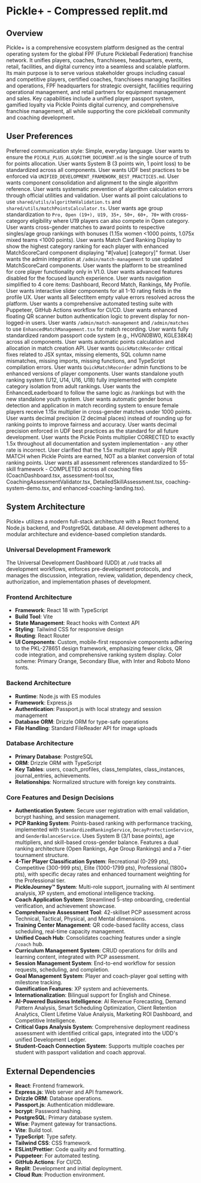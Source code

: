 # Pickle+ - Compressed replit.md

## Overview
Pickle+ is a comprehensive ecosystem platform designed as the central operating system for the global FPF (Future Pickleball Federation) franchise network. It unifies players, coaches, franchisees, headquarters, events, retail, facilities, and digital currency into a seamless and scalable platform. Its main purpose is to serve various stakeholder groups including casual and competitive players, certified coaches, franchisees managing facilities and operations, FPF headquarters for strategic oversight, facilities requiring operational management, and retail partners for equipment management and sales. Key capabilities include a unified player passport system, gamified loyalty via Pickle Points digital currency, and comprehensive franchise management, all while supporting the core pickleball community and coaching development.

## User Preferences
Preferred communication style: Simple, everyday language.
User wants to ensure the `PICKLE_PLUS_ALGORITHM_DOCUMENT.md` is the single source of truth for points allocation.
User wants System B (3 points win, 1 point loss) to be standardized across all components.
User wants UDF best practices to be enforced via `UNIFIED_DEVELOPMENT_FRAMEWORK_BEST_PRACTICES.md`.
User wants component consolidation and alignment to the single algorithm reference.
User wants systematic prevention of algorithm calculation errors through official utilities and validation.
User wants all point calculations to use `shared/utils/algorithmValidation.ts` and `shared/utils/matchPointsCalculator.ts`.
User wants age group standardization to `Pro, Open (19+), U19, 35+, 50+, 60+, 70+` with cross-category eligibility where U19 players can also compete in Open category.
User wants cross-gender matches to award points to respective singles/age group rankings with bonuses (1.15x women <1000 points, 1.075x mixed teams <1000 points).
User wants Match Card Ranking Display to show the highest category ranking for each player with enhanced MatchScoreCard component displaying "#[value] [category]" format.
User wants the admin integration at `/admin/match-management` to use updated MatchScoreCard components.
User wants the platform to be streamlined for core player functionality only in V1.0.
User wants advanced features disabled for the focused launch experience.
User wants navigation simplified to 4 core items: Dashboard, Record Match, Rankings, My Profile.
User wants interactive slider components for all 1-10 rating fields in the profile UX.
User wants all SelectItem empty value errors resolved across the platform.
User wants a comprehensive automated testing suite with Puppeteer, GitHub Actions workflow for CI/CD.
User wants enhanced floating QR scanner button authentication logic to prevent display for non-logged-in users.
User wants `/admin/match-management` and `/admin/matches` to use `EnhancedMatchManagement.tsx` for match recording.
User wants fully standardized random passport code system (e.g., HVGN0BW0, KGLE38K4) across all components.
User wants automatic points calculation and allocation in match creation API.
User wants `QuickMatchRecorder` critical fixes related to JSX syntax, missing elements, SQL column name mismatches, missing imports, missing functions, and TypeScript compilation errors.
User wants `QuickMatchRecorder` admin functions to be enhanced versions of player components.
User wants standalone youth ranking system (U12, U14, U16, U18) fully implemented with complete category isolation from adult rankings.
User wants the EnhancedLeaderboard to follow the same logic as /rankings but with the new standalone youth system.
User wants automatic gender bonus detection and application in match recording system to ensure female players receive 1.15x multiplier in cross-gender matches under 1000 points.
User wants decimal precision (2 decimal places) instead of rounding up for ranking points to improve fairness and accuracy.
User wants decimal precision enforced in UDF best practices as the standard for all future development.
User wants the Pickle Points multiplier CORRECTED to exactly 1.5x throughout all documentation and system implementation - any other rate is incorrect.
User clarified that the 1.5x multiplier must apply PER MATCH when Pickle Points are earned, NOT as a blanket conversion of total ranking points.
User wants all assessment references standardized to 55-skill framework - COMPLETED across all coaching files (CoachDashboard.tsx, assessment-tool.tsx, CoachingAssessmentValidator.tsx, DetailedSkillAssessment.tsx, coaching-system-demo.tsx, and enhanced-coaching-landing.tsx).

## System Architecture
Pickle+ utilizes a modern full-stack architecture with a React frontend, Node.js backend, and PostgreSQL database. All development adheres to a modular architecture and evidence-based completion standards.

### Universal Development Framework
The Universal Development Dashboard (UDD) at `/udd` tracks all development workflows, enforces pre-development protocols, and manages the discussion, integration, review, validation, dependency check, authorization, and implementation phases of development.

### Frontend Architecture
- **Framework**: React 18 with TypeScript
- **Build Tool**: Vite
- **State Management**: React hooks with Context API
- **Styling**: Tailwind CSS for responsive design
- **Routing**: React Router
- **UI Components**: Custom, mobile-first responsive components adhering to the PKL-278651 design framework, emphasizing fewer clicks, QR code integration, and comprehensive ranking system display. Color scheme: Primary Orange, Secondary Blue, with Inter and Roboto Mono fonts.

### Backend Architecture
- **Runtime**: Node.js with ES modules
- **Framework**: Express.js
- **Authentication**: Passport.js with local strategy and session management
- **Database ORM**: Drizzle ORM for type-safe operations
- **File Handling**: Standard FileReader API for image uploads

### Database Architecture
- **Primary Database**: PostgreSQL
- **ORM**: Drizzle ORM with TypeScript
- **Key Tables**: users, coach_profiles, class_templates, class_instances, journal_entries, achievements.
- **Relationships**: Normalized structure with foreign key constraints.

### Core Features and Design Decisions
- **Authentication System**: Secure user registration with email validation, bcrypt hashing, and session management.
- **PCP Ranking System**: Points-based ranking with performance tracking, implemented with `StandardizedRankingService`, `DecayProtectionService`, and `GenderBalanceService`. Uses System B (3/1 base points), age multipliers, and skill-based cross-gender balance. Features a dual ranking architecture (Open Rankings, Age Group Rankings) and a 7-tier tournament structure.
- **4-Tier Player Classification System**: Recreational (0-299 pts), Competitive (300-999 pts), Elite (1000-1799 pts), Professional (1800+ pts), with specific decay rates and enhanced tournament weighting for the Professional tier.
- **PickleJourney™ System**: Multi-role support, journaling with AI sentiment analysis, XP system, and emotional intelligence tracking.
- **Coach Application System**: Streamlined 5-step onboarding, credential verification, and achievement showcase.
- **Comprehensive Assessment Tool**: 42-skillset PCP assessment across Technical, Tactical, Physical, and Mental dimensions.
- **Training Center Management**: QR code-based facility access, class scheduling, real-time capacity management.
- **Unified Coach Hub**: Consolidates coaching features under a single `/coach` hub.
- **Curriculum Management System**: CRUD operations for drills and learning content, integrated with PCP assessment.
- **Session Management System**: End-to-end workflow for session requests, scheduling, and completion.
- **Goal Management System**: Player and coach-player goal setting with milestone tracking.
- **Gamification Features**: XP system and achievements.
- **Internationalization**: Bilingual support for English and Chinese.
- **AI-Powered Business Intelligence**: AI Revenue Forecasting, Demand Pattern Analysis, Smart Scheduling Optimization, Client Retention Analytics, Client Lifetime Value Analysis, Marketing ROI Dashboard, and Competitive Intelligence.
- **Critical Gaps Analysis System**: Comprehensive deployment readiness assessment with identified critical gaps, integrated into the UDD's unified Development Ledger.
- **Student-Coach Connection System**: Supports multiple coaches per student with passport validation and coach approval.

## External Dependencies
- **React**: Frontend framework.
- **Express.js**: Web server and API framework.
- **Drizzle ORM**: Database operations.
- **Passport.js**: Authentication middleware.
- **bcrypt**: Password hashing.
- **PostgreSQL**: Primary database system.
- **Wise**: Payment gateway for transactions.
- **Vite**: Build tool.
- **TypeScript**: Type safety.
- **Tailwind CSS**: CSS framework.
- **ESLint/Prettier**: Code quality and formatting.
- **Puppeteer**: For automated testing.
- **GitHub Actions**: For CI/CD.
- **Replit**: Development and initial deployment.
- **Cloud Run**: Production environment.